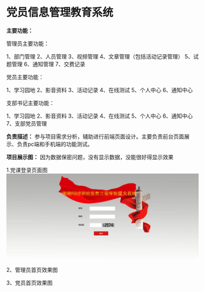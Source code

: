 # 党员信息管理教育系统

**主要功能：**

管理员主要功能：

1、部门管理
2、人员管理
3、视频管理
4、文章管理（包括活动记录管理）
5、试题管理
6、通知管理
7、交费记录

党员主要功能：

1、学习园地
2、影音资料
3、活动记录
4、在线测试
5、个人中心
6、通知中心

支部书记主要功能：

1、学习园地
2、影音资料
3、活动记录
4、在线测试
5、个人中心
6、通知中心
7、支部党员管理

**负责描述：**
参与项目需求分析，辅助进行前端页面设计。主要负责前台页面展示、负责pc端和手机端的功能测试。

**项目展示图：**
因为数据保密问题，没有显示数据，没能很好得显示效果

1.党课登录页面图
![登录页](https://github.com/new2018ellen/project-img/blob/master/partymanage/login.jpg)

2、管理员首页效果图


3、党员首页效果图


